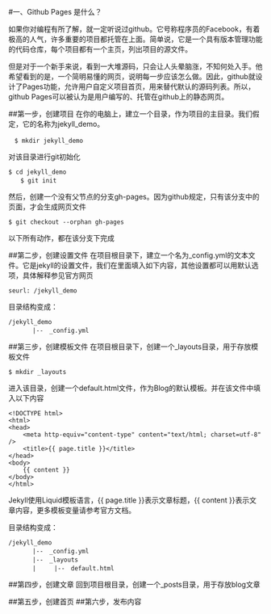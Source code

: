#一、Github Pages 是什么？

如果你对编程有所了解，就一定听说过github。它号称程序员的Facebook，有着极高的人气，许多重要的项目都托管在上面。简单说，它是一个具有版本管理功能的代码仓库，每个项目都有一个主页，列出项目的源文件。

但是对于一个新手来说，看到一大堆源码，只会让人头晕脑涨，不知何处入手。他希望看到的是，一个简明易懂的网页，说明每一步应该怎么做。因此，github就设计了Pages功能，允许用户自定义项目首页，用来替代默认的源码列表。所以，github Pages可以被认为是用户编写的、托管在github上的静态网页。

##第一步，创建项目
在你的电脑上，建立一个目录，作为项目的主目录。我们假定，它的名称为jekyll_demo。
```
　$ mkdir jekyll_demo
```

对该目录进行git初始化
```
$ cd jekyll_demo
　　$ git init
```

然后，创建一个没有父节点的分支gh-pages。因为github规定，只有该分支中的页面，才会生成网页文件
```
$ git checkout --orphan gh-pages
```
以下所有动作，都在该分支下完成

##第二步，创建设置文件
在项目根目录下，建立一个名为_config.yml的文本文件。它是jekyll的设置文件，我们在里面填入如下内容，其他设置都可以用默认选项，具体解释参见官方网页
```
seurl: /jekyll_demo
```

目录结构变成：
```
/jekyll_demo
　　　　|--　_config.yml
```

##第三步，创建模板文件
在项目根目录下，创建一个_layouts目录，用于存放模板文件
```
$ mkdir _layouts
```

进入该目录，创建一个default.html文件，作为Blog的默认模板。并在该文件中填入以下内容
```
<!DOCTYPE html>
<html>
<head>
	<meta http-equiv="content-type" content="text/html; charset=utf-8" />
	<title>{{ page.title }}</title>
</head>
<body>
	{{ content }}
</body>
</html>
```
Jekyll使用Liquid模板语言，{{ page.title }}表示文章标题，{{ content }}表示文章内容，更多模板变量请参考官方文档。

目录结构变成：
```
/jekyll_demo
　　　　|--　_config.yml
　　　　|--　_layouts
　　　　|　　　|--　default.html
```

##第四步，创建文章
回到项目根目录，创建一个_posts目录，用于存放blog文章


##第五步，创建首页
##第六步，发布内容
